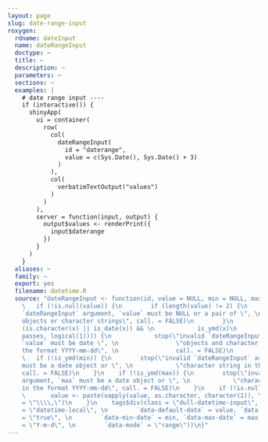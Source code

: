 ```yaml
---
layout: page
slug: date-range-input
roxygen:
  rdname: dateInput
  name: dateRangeInput
  doctype: ~
  title: ~
  description: ~
  parameters: ~
  sections: ~
  examples: |
    # date range input ----
    if (interactive()) {
      shinyApp(
        ui = container(
          row(
            col(
              dateRangeInput(
                id = "daterange",
                value = c(Sys.Date(), Sys.Date() + 3)
              )
            ),
            col(
              verbatimTextOutput("values")
            )
          )
        ),
        server = function(input, output) {
          output$values <- renderPrint({
            input$daterange
          })
        }
      )
    }
  aliases: ~
  family: ~
  export: yes
  filename: datetime.R
  source: "dateRangeInput <- function(id, value = NULL, min = NULL, max = NULL) {\n
    \   if (!is.null(value)) {\n        if (length(value) != 2) {\n            stop(\"invalid
    `dateRangeInput` argument, `value` must be NULL or a pair of \", \n                \"date
    objects or character strings\", call. = FALSE)\n        }\n        passes <- function(x)
    (is.character(x) || is_date(x)) && \n            is_ymd(x)\n        if (!all(vapply(value,
    passes, logical(1)))) {\n            stop(\"invalid `dateRangeInput` argument,
    `value` must be date \", \n                \"objects and character strings in
    the format YYYY-mm-dd\", \n                call. = FALSE)\n        }\n    }\n
    \   if (!is_ymd(min)) {\n        stop(\"invalid `dateRangeInput` argument, `min`
    must be a date object or \", \n            \"character string in the format YYYY-mm-dd\",
    call. = FALSE)\n    }\n    if (!is_ymd(max)) {\n        stop(\"invalid `dateRangeInput`
    argument, `max` must be a date object or \", \n            \"character string
    in the format YYYY-mm-dd\", call. = FALSE)\n    }\n    if (!is.null(value)) {\n
    \       value <- paste(vapply(value, as.character, character(1)), \n            collapse
    = \"\\\\,\")\n    }\n    tags$div(class = \"dull-datetime-input\", id = id, tags$input(type
    = \"datetime-local\", \n        `data-default-date` = value, `data-alt-input`
    = \"true\", \n        `data-min-date` = min, `data-max-date` = max, `data-date-format`
    = \"Y-m-d\", \n        `data-mode` = \"range\"))\n}"
---
```

